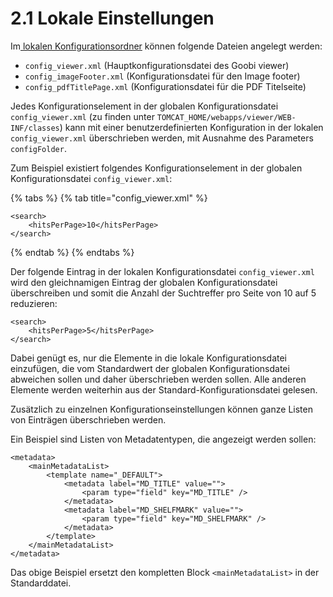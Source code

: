 # 2.1 Lokale Einstellungen

Im[ lokalen Konfigurationsordner](2.3.md) können folgende Dateien angelegt werden:

* `config_viewer.xml` \(Hauptkonfigurationsdatei des Goobi viewer\)
* `config_imageFooter.xml` \(Konfigurationsdatei für den Image footer\)
* `config_pdfTitlePage.xml` \(Konfigurationsdatei für die PDF Titelseite\)

Jedes Konfigurationselement in der globalen Konfigurationsdatei `config_viewer.xml` \(zu finden unter `TOMCAT_HOME/webapps/viewer/WEB-INF/classes`\) kann mit einer benutzerdefinierten Konfiguration in der lokalen `config_viewer.xml` überschrieben werden, mit Ausnahme des Parameters `configFolder`.

Zum Beispiel existiert folgendes Konfigurationselement in der globalen Konfigurationsdatei `config_viewer.xml`:

{% tabs %}
{% tab title="config\_viewer.xml" %}
```markup
<search>
    <hitsPerPage>10</hitsPerPage>
</search>
```
{% endtab %}
{% endtabs %}

Der folgende Eintrag in der lokalen Konfigurationsdatei `config_viewer.xml` wird den gleichnamigen Eintrag der globalen Konfigurationsdatei überschreiben und somit die Anzahl der Suchtreffer pro Seite von 10 auf 5 reduzieren:

```markup
<search>
    <hitsPerPage>5</hitsPerPage>
</search>
```

Dabei genügt es, nur die Elemente in die lokale Konfigurationsdatei einzufügen, die vom Standardwert der globalen Konfigurationsdatei abweichen sollen und daher überschrieben werden sollen. Alle anderen Elemente werden weiterhin aus der Standard-Konfigurationsdatei gelesen.

Zusätzlich zu einzelnen Konfigurationseinstellungen können ganze Listen von Einträgen überschrieben werden.

Ein Beispiel sind Listen von Metadatentypen, die angezeigt werden sollen:

```markup
<metadata>
    <mainMetadataList>
        <template name="_DEFAULT">
            <metadata label="MD_TITLE" value="">
                <param type="field" key="MD_TITLE" />
            </metadata>
            <metadata label="MD_SHELFMARK" value="">
                <param type="field" key="MD_SHELFMARK" />
            </metadata>
        </template>
    </mainMetadataList>
</metadata>
```

Das obige Beispiel ersetzt den kompletten Block `<mainMetadataList>` in der Standarddatei.

